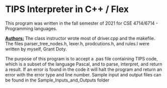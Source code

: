 # TIPS Interpreter in C++ / Flex
This program was written in the fall semester of 2021 for CSE 4714/6714 - Programming languages.

<ins>**Authors:**</ins> The class instructor wrote most of driver.cpp and the makefile. The files parser_tree_nodes.h, lexer.h, prodcutions.h, and rules.l were written by myself, Grant Doty.

The purpose of this program is to accept a .pas file containing TIPS code, which is a subset of the language Pascal, and to parse, interpret, and return a result. If an error is found in the code it will halt the program and return an error with the error type and line number. Sample input and output files can be found in the Sample_Inputs_and_Outputs folder
